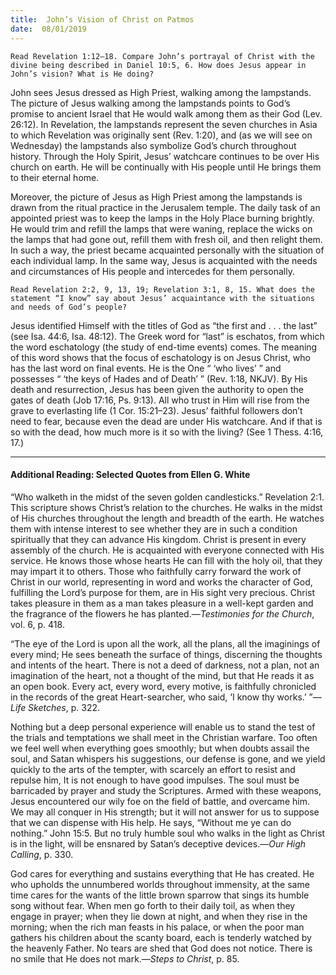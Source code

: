 ```yaml
---
title:  John’s Vision of Christ on Patmos
date:  08/01/2019
---
```


`Read Revelation 1:12–18. Compare John’s portrayal of Christ with the divine being described in Daniel 10:5, 6. How does Jesus appear in John’s vision? What is He doing?`

John sees Jesus dressed as High Priest, walking among the lampstands. The picture of Jesus walking among the lampstands points to God’s promise to ancient Israel that He would walk among them as their God (Lev. 26:12). In Revelation, the lampstands represent the seven churches in Asia to which Revelation was originally sent (Rev. 1:20), and (as we will see on Wednesday) the lampstands also symbolize God’s church throughout history. Through the Holy Spirit, Jesus’ watchcare continues to be over His church on earth. He will be continually with His people until He brings them to their eternal home.

Moreover, the picture of Jesus as High Priest among the lampstands is drawn from the ritual practice in the Jerusalem temple. The daily task of an appointed priest was to keep the lamps in the Holy Place burning brightly. He would trim and refill the lamps that were waning, replace the wicks on the lamps that had gone out, refill them with fresh oil, and then relight them. In such a way, the priest became acquainted personally with the situation of each individual lamp. In the same way, Jesus is acquainted with the needs and circumstances of His people and intercedes for them personally.

`Read Revelation 2:2, 9, 13, 19; Revelation 3:1, 8, 15. What does the statement “I know” say about Jesus’ acquaintance with the situations and needs of God’s people?`

Jesus identified Himself with the titles of God as “the first and . . . the last” (see Isa. 44:6, Isa. 48:12). The Greek word for “last” is eschatos, from which the word eschatology (the study of end-time events) comes. The meaning of this word shows that the focus of eschatology is on Jesus Christ, who has the last word on final events. He is the One “ ‘who lives’ ” and possesses “ ‘the keys of Hades and of Death’ ” (Rev. 1:18, NKJV). By His death and resurrection, Jesus has been given the authority to open the gates of death (Job 17:16, Ps. 9:13). All who trust in Him will rise from the grave to everlasting life (1 Cor. 15:21–23). Jesus’ faithful followers don’t need to fear, because even the dead are under His watchcare. And if that is so with the dead, how much more is it so with the living? (See 1 Thess. 4:16, 17.)

---

#### Additional Reading: Selected Quotes from Ellen G. White

“Who walketh in the midst of the seven golden candlesticks.” Revelation 2:1. This scripture shows Christ’s relation to the churches. He walks in the midst of His churches throughout the length and breadth of the earth. He watches them with intense interest to see whether they are in such a condition spiritually that they can advance His kingdom. Christ is present in every assembly of the church. He is acquainted with everyone connected with His service. He knows those whose hearts He can fill with the holy oil, that they may impart it to others. Those who faithfully carry forward the work of Christ in our world, representing in word and works the character of God, fulfilling the Lord’s purpose for them, are in His sight very precious. Christ takes pleasure in them as a man takes pleasure in a well-kept garden and the fragrance of the flowers he has planted.—_Testimonies for the Church_, vol. 6, p. 418.

“The eye of the Lord is upon all the work, all the plans, all the imaginings of every mind; He sees beneath the surface of things, discerning the thoughts and intents of the heart. There is not a deed of darkness, not a plan, not an imagination of the heart, not a thought of the mind, but that He reads it as an open book. Every act, every word, every motive, is faithfully chronicled in the records of the great Heart-searcher, who said, ‘I know thy works.’ ”—_Life Sketches_, p. 322. 

Nothing but a deep personal experience will enable us to stand the test of the trials and temptations we shall meet in the Christian warfare. Too often we feel well when everything goes smoothly; but when doubts assail the soul, and Satan whispers his suggestions, our defense is gone, and we yield quickly to the arts of the tempter, with scarcely an effort to resist and repulse him, It is not enough to have good impulses. The soul must be barricaded by prayer and study the Scriptures. Armed with these weapons, Jesus encountered our wily foe on the field of battle, and overcame him. We may all conquer in His strength; but it will not answer for us to suppose that we can dispense with His help. He says, “Without me ye can do nothing.” John 15:5. But no truly humble soul who walks in the light as Christ is in the light, will be ensnared by Satan’s deceptive devices.—_Our High Calling_, p. 330.

God cares for everything and sustains everything that He has created. He who upholds the unnumbered worlds throughout immensity, at the same time cares for the wants of the little brown sparrow that sings its humble song without fear. When men go forth to their daily toil, as when they engage in prayer; when they lie down at night, and when they rise in the morning; when the rich man feasts in his palace, or when the poor man gathers his children about the scanty board, each is tenderly watched by the heavenly Father. No tears are shed that God does not notice. There is no smile that He does not mark.—_Steps to Christ_, p. 85.